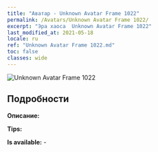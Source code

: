 ```yaml
---
title: "Аватар - Unknown Avatar Frame 1022"
permalink: /Avatars/Unknown Avatar Frame 1022/
excerpt: "Эра хаоса  Unknown Avatar Frame 1022"
last_modified_at: 2021-05-18
locale: ru
ref: "Unknown Avatar Frame 1022.md"
toc: false
classes: wide
---
```

 ![Unknown Avatar Frame 1022](/images/a/avatarFrame_22.png)

## Подробности

 **Описание:**  

 **Tips:**  

 **Is available:**  - 

